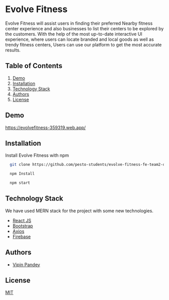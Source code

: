# Evolve Fitness

Evolve Fitness will assist users in finding their preferred Nearby fitness center experience and also businesses to list their centers to be explored by the customers. With the help of the most up-to-date interactive UI experience, where users can locate branded and local goods as well as trendy fitness centers, Users can use our platform to get the most accurate results.


## Table of Contents

1. [Demo](#demo)
2. [Installation](#installation)
3. [Technology Stack](#Technology-Stack)
4. [Authors](#authors)
5. [License](#license)
## Demo

https://evolvefitness-359319.web.app/

## Installation

Install Evolve Fitness with npm

```bash
  git clone https://github.com/pesto-students/evolve-fitness-fe-team2-devanshu.git

  npm Install

  npm start
```
## Technology Stack

We have used MERN stack for the project with some new technologies.

- [React JS](https://reactjs.org/)
- [Bootstrap](https://react-bootstrap.github.io/components/alerts/)
- [Axios](https://axios-http.com/docs/intro)
- [Firebase](https://firebase.google.com/)


## Authors

- [Vipin Pandey](https://github.com/vipin98)


## License

[MIT](https://opensource.org/licenses/MIT)